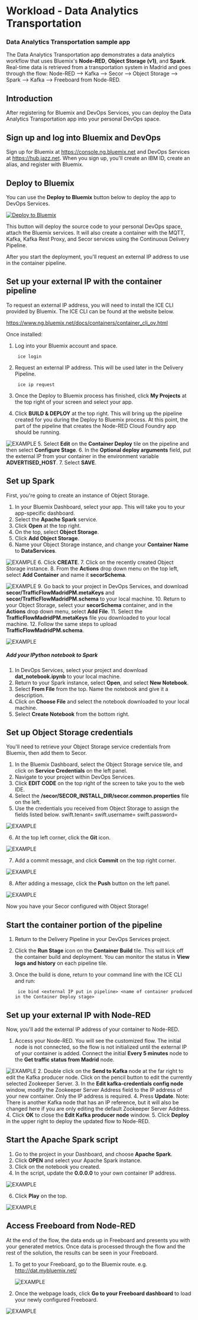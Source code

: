 # Workload - Data Analytics Transportation


### Data Analytics Transportation sample app


The Data Analytics Transportation app demonstrates
a data analytics workflow that uses Bluemix's **Node-RED**, **Object Storage (v1)**, and **Spark**. Real-time data is retrieved from a transportation
system in Madrid and goes through the flow: Node-RED --> Kafka --> Secor --> Object Storage --> Spark --> Kafka --> Freeboard from Node-RED.

## Introduction

After registering for Bluemix and DevOps Services, you can deploy the Data Analytics Transportation app into your personal DevOps space.

## Sign up and log into Bluemix and DevOps

Sign up for Bluemix at https://console.ng.bluemix.net and DevOps Services at https://hub.jazz.net.
When you sign up, you'll create an IBM ID, create an alias, and register with Bluemix.

## Deploy to Bluemix

You can use the **Deploy to Bluemix** button below to deploy the app to DevOps Services.

 [![Deploy to Bluemix](https://bluemix.net/deploy/button.png)](https://bluemix.net/deploy?repository=https://hub.jazz.net/git/wprichar/data-analytics-transportation)

This button will deploy the source code to your personal DevOps space, attach the Bluemix services. It will also create a container with the MQTT, Kafka, Kafka Rest Proxy, and Secor services using the Continuous Delivery Pipeline.

After you start the deployment, you'll request an external IP address to use in the container pipeline.

## Set up your external IP with the container pipeline

To request an external IP address, you will need to install the ICE CLI provided by Bluemix. The ICE CLI can be found at the website below.

https://www.ng.bluemix.net/docs/containers/container_cli_ov.html

Once installed:

1. Log into your Bluemix account and space.

		ice login

2. Request an external IP address. This will be used later in the Delivery Pipeline.

		ice ip request
3. Once the Deploy to Bluemix process has finished, click **My Projects** at the top right of your screen and select your app.
4. Click **BUILD & DEPLOY** at the top right.
This will bring up the pipeline created for you during the Deploy to Bluemix process. At this point, the part of the pipeline that creates the Node-RED Cloud Foundry app should be running.

 ![EXAMPLE](images/pipelinestatus2.jpg)
5. Select **Edit** on the **Container Deploy** tile on the pipeline and then select **Configure Stage**.
6. In the **Optional deploy arguments** field, put the external IP from your container in the environment variable **ADVERTISED_HOST**.
7. Select **SAVE**.


## Set up Spark

First, you're going to create an instance of Object Storage.
1. In your Bluemix Dashboard, select your app. This will take you to your app-specific dashboard.
2. Select the **Apache Spark** service.
2. Click **Open** at the top right.
3. On the top, select **Object Storage**.
4. Click **Add Object Storage**.
5. Name your Object Storage instance, and change your **Container Name** to **DataServices**.

 ![EXAMPLE](images/object_storage_setup.jpg)
6. Click **CREATE**.
7. Click on the recently created Object Storage instance.
8. From the **Actions** drop down menu on the top left, select **Add Container** and name it **secorSchema**.

 ![EXAMPLE](images/add_schema_container.jpg)
9. Go back to your project in DevOps Services, and download **secor/TrafficFlowMadridPM.metaKeys** and **secor/TrafficFlowMadridPM.schema** to your local machine.
10. Return to your Object Storage, select your **secorSchema** container, and in the **Actions** drop down menu, select **Add File**.
11. Select the **TrafficFlowMadridPM.metaKeys** file you downloaded to your local machine.
12. Follow the same steps to upload **TrafficFlowMadridPM.schema**.

 ![EXAMPLE](images/upload_secor_schema_files.jpg)

##### Add your IPython notebook to Spark
1. In DevOps Services, select your project and download **dat_notebook.ipynb** to your local machine.
2. Return to your Spark instance, select **Open**, and select **New Notebook**.
3. Select **From File** from the top. Name the notebook and give it a description.
4. Click on **Choose File** and select the notebook downloaded to your local machine.
5. Select **Create Notebook** from the bottom right.

## Set up Object Storage credentials

You'll need to retrieve your Object Storage service credentials from Bluemix, then add them to Secor.

1. In the Bluemix Dashboard, select the Object Storage service tile, and click on **Service Credentials** on the left panel.
2. Navigate to your project within DevOps Services.
3. Click **EDIT CODE** on the top right of the screen to take you to the web IDE.
4. Select the **/secor/SECOR_INSTALL_DIR/secor.common.properties** file on the left.
5. Use the credentials you received from Object Storage to assign the fields listed below.
		swift.tenant=<projectid from object storage>
		swift.username=<userid from object storage>
		swift.password=<password from object storage>

 ![EXAMPLE](images/secorcredentials.jpg)

6. At the top left corner, click the **Git** icon.

 ![EXAMPLE](images/add_secor_credentials1.jpg)

7. Add a commit message, and click **Commit** on the top right corner.

 ![EXAMPLE](images/add_secor_credentials2.jpg)

8. After adding a message, click the **Push** button on the left panel.

 ![EXAMPLE](images/add_secor_credentials3.jpg)

  Now you have your Secor configured with Object Storage!

## Start the container portion of the pipeline

1. Return to the Delivery Pipeline in your DevOps Services project.
2. Click the **Run Stage** icon on the **Container Build** tile. This will kick off the container build and deployment. You can monitor the status in **View logs and history** on each pipeline tile.
3. Once the build is done, return to your command line with the ICE CLI and run:

		ice bind <external IP put in pipeline> <name of container produced in the Container Deploy stage>


## Set up your external IP with Node-RED

Now, you'll add the external IP address of your container to Node-RED.

1. Access your Node-RED. You will see the customized flow. The initial node is not connected, so the flow is not initialized until the external IP of your container is added.
Connect the initial **Every 5 minutes** node to the **Get traffic status from Madrid** node.

 ![EXAMPLE](images/connect_start_node.png)
2. Double click on the **Send to Kafka** node at the far right to edit the Kafka producer node. Click on the pencil button to edit the currently selected Zookeeper Server.
3. In the **Edit kafka-credentials config node** window, modify the Zookeeper Server Address field to the IP address of your new container. Only the IP address is required.
4. Press **Update**.
Note: There is another Kafka node that has an IP reference, but it will also be changed here if you are only editing the default Zookeeper Server Address.
4. Click **OK** to close the **Edit Kafka producer node** window.
5. Click **Deploy** in the upper right to deploy the updated flow to Node-RED.


## Start the Apache Spark script
1. Go to the project in your Dashboard, and choose **Apache Spark**.
2. Click **OPEN** and select your Apache Spark instance.
3. Click on the notebook you created.
4. In the script, update the **0.0.0.0** to your own container IP address.

 ![EXAMPLE](images/spark_IP_change.jpg)

6. Click **Play** on the top.

 ![EXAMPLE](images/spark_play_button.jpg)



## Access Freeboard from Node-RED

At the end of the flow, the data ends up in Freeboard and presents you with your generated metrics.
Once data is processed through the flow and the rest of the solution, the results can be seen in your Freeboard.

1. To get to your Freeboard, go to the Bluemix route.
e.g. http://dat.mybluemix.net/

	![EXAMPLE](images/bluemix_route.jpg)

2. Once the webpage loads, click **Go to your Freeboard dashboard** to load your newly configured Freeboard.

  ![EXAMPLE](images/loaded_freeboard.png)

